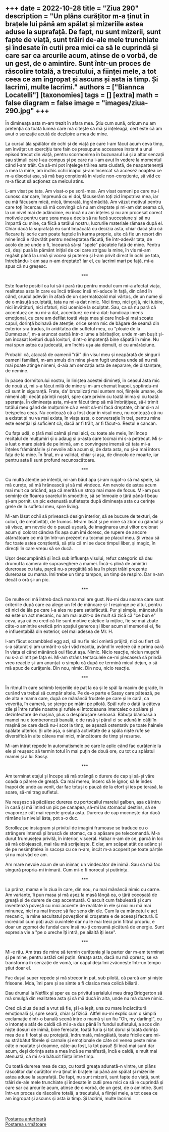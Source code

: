 
+++
date = 2022-10-28
title = "Ziua 290"
description = "Un plâns curățitor m-a ținut în brațele lui până am spălat și mizeriile astea aduse la suprafață. De fapt, nu sunt mizerii, sunt fapte de viață, sunt trăiri de-ale mele trunchiate și îndesate în cutii prea mici ca să le cuprindă și care sar ca arcurile acum, atinse de o vorbă, de un gest, de o amintire. Sunt într-un proces de răscolire totală, a trecutului, a ființei mele, a tot ceea ce am îngropat și ascuns și asta ia timp. Și lacrimi, multe lacrimi."
authors = ["Biannca Locatelli"]
[taxonomies]
tags = []
[extra]
math = false
diagram = false
image = "images/ziua-290.jpg"
+++
---

În dimineața asta m-am trezit în afara mea. Știu cum sună, oricum nu am pretenția ca toată lumea care mă citește să mă și înțeleagă, cert este că am avut o senzație acută de dezlipire a mea de mine.

La cursul ăla spălător de ochi și de viață pe care l-am făcut acum ceva timp, am învățat un exercițiu tare fain ce presupune accesarea instant a unui episod trecut din viață, pentru scormonirea în buzunarul lui și a altor senzații sau stimuli care l-au compus și pe care nu i-am avut în vedere la momentul când l-am trăit. Ca să-mi pot înțelege trăirea asta ciudată, de neapartenență a mea la mine, am închis ochii înapoi și-am încercat să accesez noaptea ce m-a disociat așa, să mă bag conștientă în visele non-conștiente, să văd ce m-a făcut să acționez ca melcul atins.

L-am visat pe tata. Am visat-o pe soră-mea. Am visat oameni pe care nu-i cunosc dar care, împreună cu ei doi, făcuserăm toți zid împotriva mea, iar eu mă făcusem mică, mică, timorată, îngrămădită. Am văzut motivul pentru care toți încercau să mă convingă că nu am dreptate și mi-am dat seama că, la un nivel mai de adâncime, eu încă nu am înțeles și nu am procesat corect motivele pentru care sora mea a decis să nu facă succesiune și să nu împartă cu mine, ca fiică a tatălui nostru, lucrurile materiale rămase după el. Chiar dacă la suprafață eu sunt împăcată cu decizia asta, chiar dacă știu că fiecare își scrie cum poate faptele în karma proprie, uite că fie un resort din mine încă e răzvrătit pentru nedreptatea făcută, fie într-adevăr tata, de acolo de pe unde o fi, încearcă să-și "spele" păcatele față de mine. Pentru că, deși pusă la pământ inițial de cei care strigau la mine, în vis mi-am regăsit până la urmă și vocea și puterea și l-am privit direct în ochi pe tata, întrebându-l: am sau n-am dreptate? Iar el, cu lacrimi mari pe față, mi-a spus că nu greșesc.

<p style="text-align: center;">***</p>

Este foarte posibil ca lui să-i pară rău pentru modul cum mi-a afectat viața, realitatea asta în care eu încă trăiesc însă mi-aduce în față, din când în când, crudul adevăr: în afară de un spermatozoid mai vârtos, de un nume și de o măsuță sculptată, tata nu mi-a dat nimic. Nici timp, nici grijă, nici iubire, nici învățături, nici sfaturi, nici ucenicie la sculptat. Sau, ca să nu pară că accentuez ce nu mi-a dat, accentuez ce mi-a dat: handicap imens emoțional, cu care am defilat toată viața mea și care încă-și mai scoate capul, dorință bolnavă de atenție, orice semn mic de băgare de seamă din exterior s-a tradus, în ariditatea din sufletul meu, cu "ploaie de la Dumnezeu", m-a aruncat oarbă într-o lume a bărbaților, unde m-am bușit și-am încasat lovituri după lovituri, dintr-o impotență bine săpată în mine. Nu mai spun astea cu judecată, am închis ușa aia demult, ci cu amărăciune.

Probabil că, atacată de oamenii "răi" din visul meu și neapărată de singurii oameni familiari, m-am smuls din mine și-am fugit undeva unde să nu mă mai poate atinge nimeni, d-aia am senzația asta de separare, de distanțare, de nemine.

În pacea dormitorului nostru, în liniștea acestei dimineți, în ceasul ăsta mic de nouă zi, mi s-a făcut milă de mine și m-am chemat înapoi, șoptindu-mi că sunt în siguranță. Frate, da' brutalizați mai suntem noi, ființele umane, de nimeni alții decât părinții noștri, spre care privim cu toată inima și cu toată speranța. În dimineața asta, mi-am făcut timp să mă îmbrățișez, să-i trimit tatălui meu gând de mulțumire că a venit să-mi facă dreptate, chiar și-n al treișpelea ceas. Nu contează că a fost doar în visul meu, nu contează că nu a existat și nu va mai exista, în viața asta, o conversație în trei, pentru mine este esențial și suficient că, dacă ar fi trăit, ar fi făcut-o. Restul e cancan.

Cu fața udă, o țâră mai calmă și mai aici, cu toate ale mele, îmi încep recitalul de mulțumiri și o adaug și p-asta care tocmai mi s-a petrecut. Mi s-a luat o mare piatră de pe inimă, am o convingere imensă că tata mi-a înțeles frământările și nevoile abia acum și, de data asta, nu și-a mai întors fața de la mine. În final, m-a validat, chiar și așa, de dincolo de moarte, iar pentru asta îi sunt profund recunoscătoare.

<p style="text-align: center;">***</p>

Cu multă atenție pe intenții, mi-am băut apa și-am rugat-o să mă spele, să mă curețe, să mă hrănească și să mă vindece. Am nevoie de astea acum mai mult ca oricând, așa că merită un strop mai mare de focus. Mi-am pus semințe de floarea soarelui în smoothie, să se înmoaie o țâră până-l beau și-am pornit, un pic extenuată sufletește după dimineața asta cu cerințe grele de la sufletul meu, spre living.

Mi-am lăsat ochii să privească design interior, să se bucure de texturi, de culori, de creativități, de frumos. M-am lăsat și pe mine să zbor cu gândul și să visez, am nevoie de o pauză ușoară, de imaginarea unui viitor creionat acum și colorat cândva fix așa cum îmi doresc, de rupere de ancore atârnătoare ce mă țin într-un prezent nu tocmai pe placul meu. Și vreau să fac toate astea conștientă, să știu că mi se duce timpul liber, și magic, în direcții în care vreau să se ducă.

Ușor descumpănită și încă sub influența visului, refuz categoric să dau drumul la camera de supraveghere a mamei. Încă-s plină de amintiri dureroase cu tata, parcă nu-s pregătită să iau în piept trăiri prezente dureroase cu mama. Îmi trebe un timp tampon, un timp de respiro. Dar n-am decât o oră și-un pic.

<p style="text-align: center;">***</p>

De multe ori mă întreb dacă mama mai are gust. Nu-mi dau seama care sunt criteriile după care ea alege un fel de mâncare și-l respinge pe altul, pentru că nici de ăla pe care l-a ales nu pare satisfăcută. Pur și simplu, mâncatul la ea este un act mecanic, nu am mai auzit-o de mult să zică că "ce bun e" ceva, așa că eu cred că fie sunt motive estetice la mijloc, fie se mai zbate câte-o amintire eretică prin spațiul generos și liber acum al memoriei ei, fie e influențabilă din exterior, cel mai adesea de Mr. H.

I-am făcut scrambbled egg azi, să nu fie nici omletă prăjită, nici ou fiert că s-a săturat și am urmărit-o să-i văd reacția, având în vedere că e prima oară în viața ei când mănâncă oul făcut așa. Nimic. Nicio reacție, niciun mușchi nu s-a clintit pe fața ei. Mi-am strâns tentaculele ce-mi plecaseră să prindă vreo reacție și-am anunțat-o simplu că după ce termină micul dejun, o să mă apuc de curățenie. Din nou, nimic. Din nou, nicio reacție.

<p style="text-align: center;">***</p>

În ritmul în care schimb lenjeriile de pat la ea și le spăl la maxim de grade, în curând va trebui să cumpăr altele. Pe de-o parte e Sassy care pătează, pe de alta e mama care, după ce mănâncă fructele pe care și le cară, ca veverița, în cameră, se șterge pe mâini pe pilotă. Spăl rufe o dată la câteva zile și între rufele noastre și rufele ei întotdeauna intercalez o spălare și dezinfectare de mașină, plus o despăroșare serioasă. Băbuța blănoasă a mamei nu e tomberoneză banală, e de rasă și părul ei se adună în câlți în mașină pe care dacă nu-i scot la timp, se așează ostentativ pe toate hainele spălate ulterior. Și uite așa, o simplă activitate de a spăla niște rufe se diversifică în alte câteva mai mici, mâncătoare de timp și resurse.

Mi-am intrat repede în automatismele pe care le aplic când fac curățenie la ele și reușesc să termin totul în mai puțin de două ore, cu tot cu spălatul mamei și a lui Sassy.

<p style="text-align: center;">***</p>

Am terminat etajul și începe să mă strângă o durere de cap și să-și vâre coada o părere de greață. Ca mai mereu, încerc să le ignor, să le îndes înapoi de unde au venit, dar fac totuși o pauză de la efort și ies pe terasă, la soare, să-mi trag sufletul.

Nu reușesc să păcălesc durerea cu portocaliul marelui galben, așa că intru în casă și mă întind un pic pe canapea, să-mi las stomacul destins, să se evaporeze cât mai repede greața asta. Durerea de cap mocnește dar dacă rămâne la nivelul ăsta, pot s-o duc.

Scrollez pe instagram și privitul de imagini frumoase se traduce cu o strângere intensă și bruscă de stomac, ca o apăsare pe telecomandă. M-a durut frumusețea privită, în interior, visceral. Habar n-am de ce, parcă în loc să mă oblojească, mai rău mă scrijelește. E clar, am scăpat atât de adânc și de pe nesimțitelea în sacoșa cu ce n-am, încât m-a acoperit pe toate părțile și nu mai văd ce am.

Am mare nevoie acum de un inimar, un vindecător de inimă. Sau să mă fac singură propria-mi inimară. Cum mi-o fi norocul și putirința.

<p style="text-align: center;">***</p>

La prânz, mama e în ziua în care, din nou, nu mai mănâncă nimic cu carne. Am variante, îi pun masa și mă așez la masă lângă ea, o țâră cocoșată de greață și de durere de cap accentuată. O ascult cum fabulează și cum inventează povești cu mici accente de realitate în ele și nici nu mă mai minunez, nici nu mai încerc să fac sens din ele. Cum la ea mâncatul e act mecanic, la mine ascultatul poveștilor ei croșetate e de aceeași factură. E incredibil cum poți auzi cuvintele dar nu le mai treci prin filtrul propriu, e doar un zgomot de fundal care însă nu-ți consumă picătură de energie. Sunt expresia vie a "pe o ureche îți intră, pe ailaltă îți iese".

<p style="text-align: center;">***</p>

Mi-e rău. Am tras de mine să termin curățenia și la parter dar m-am terminat și pe mine, pentru astăzi cel puțin. Greața asta, dacă nu mă opresc, se va transforma în senzație de vomă, iar capul deja îmi zvâcnește într-un tempo știut doar el.

Fac dușul super repede și mă strecor în pat, sub pilotă, că parcă am și niște frisoane. Mda, îmi pare și se simte a fi clasica mea colică biliară.

Dau drumul la Netflix și sper eu ca privitul serialului meu drag Bridgerton să mă smulgă din realitatea asta și să mă ducă în alta, unde nu mă doare nimic.

Cred că ziua de azi a vrut să fie, și i-a ieșit, una cu mare încărcătură emoțională și, spre seară, chiar și fizică. Altfel nu-mi explic cum o simplă exclamație dintr-o banală scenă între o mamă și un fiu "Oh, my darling!", cu o intonație atât de caldă că mi s-a dus până în fundul sufletului, a scos din niște dosuri de inimă, bine ferecate, toată furia și tot dorul și toată dorința mea de a fi fost și eu protejată, îndrumată, mângâiată, toate fricile care mi-au străbătut fibrele și carnale și emoționale de câte ori venea peste mine câte o noutate și doamne, câte-au fost, la tot pasul! Și încă mai sunt dar acum, deși dorința asta a mea încă se manifestă, încă e caldă, e mult mai atenuată, că mi s-a bătucit ființa între timp.

Cu toată durerea mea de cap, cu toată greața adunată-n vintre, un plâns răscolitor dar curățitor m-a ținut în brațele lui până am spălat și mizeriile astea aduse la suprafață. De fapt, nu sunt mizerii, sunt fapte de viață, sunt trăiri de-ale mele trunchiate și îndesate în cutii prea mici ca să le cuprindă și care sar ca arcurile acum, atinse de o vorbă, de un gest, de o amintire. Sunt într-un proces de răscolire totală, a trecutului, a ființei mele, a tot ceea ce am îngropat și ascuns și asta ia timp. Și lacrimi, multe lacrimi.

<br/>

<br/>

<div class="flex justify-between">
  <div>
    <a href="/blog/ziua-289/">Postarea anterioară</a>
  </div>
  <div>
    <a href="/blog/ziua-291/">Postarea următoare</a>
  </div>
</div>
